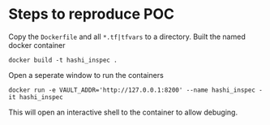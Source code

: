 # Steps to reproduce POC

Copy the `Dockerfile` and all `*.tf|tfvars` to a directory. Built the named docker container

```shell
docker build -t hashi_inspec .
```

Open a seperate window to run the containers

```shell
docker run -e VAULT_ADDR='http://127.0.0.1:8200' --name hashi_inspec -it hashi_inspec
```
This will open an interactive shell to the container to allow debuging. 